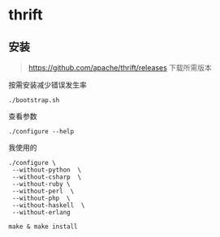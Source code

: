 # thrift 

## 安装

> https://github.com/apache/thrift/releases 下载所需版本

按需安装减少错误发生率

```shell
./bootstrap.sh
```
查看参数
```shell
./configure --help
```
我使用的

```shell
./configure \ 
 --without-python  \
 --without-csharp  \
 --without-ruby \
 --without-perl  \
 --without-php  \
 --without-haskell  \
 --without-erlang  
```

```shell
make & make install
```